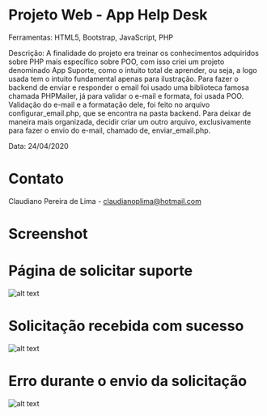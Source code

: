 # Projeto Web - App Help Desk

Ferramentas: HTML5, Bootstrap, JavaScript, PHP

Descrição: A finalidade do projeto era treinar os conhecimentos adquiridos sobre PHP mais específico sobre POO, com isso criei um projeto denominado App Suporte, como o intuito total de aprender, ou seja, a logo usada tem o intuito fundamental apenas para ilustração. Para fazer o backend de enviar e responder o email foi usado uma biblioteca famosa chamada PHPMailer, já para validar o e-mail e formata, foi usada POO.
Validação do e-mail e a formatação dele, foi feito no arquivo configurar_email.php, que se encontra na pasta backend. Para deixar de maneira mais organizada, decidir criar um outro arquivo, exclusivamente para fazer o envio do e-mail, chamado de, enviar_email.php.

Data: 24/04/2020

# Contato

Claudiano Pereira de Lima - claudianoplima@hotmail.com

# Screenshot

# Página de solicitar suporte
![alt text](https://i.imgur.com/xtEMxit.png)

# Solicitação recebida com sucesso
![alt text](https://i.imgur.com/N66fjl1.png)

# Erro durante o envio da solicitação
![alt text](https://i.imgur.com/ituxPlw.png)
